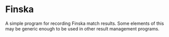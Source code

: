 Finska
======

A simple program for recording Finska match results.
Some elements of this may be generic enough to be used in other result management programs.
